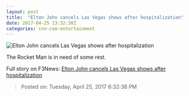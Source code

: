 ```yaml
---
layout: post
title:  "Elton John cancels Las Vegas shows after hospitalization"
date: 2017-04-25 13:32:38Z
categories: cnn-com-entertainment
---
```


![Elton John cancels Las Vegas shows after hospitalization](http://i2.cdn.cnn.com/cnnnext/dam/assets/170424162140-elton-john-super-tease.jpg)

The Rocket Man is in need of some rest.


Full story on F3News: [Elton John cancels Las Vegas shows after hospitalization](http://www.f3nws.com/n/sUSVrF)

> Posted on: Tuesday, April 25, 2017 6:32:38 PM
